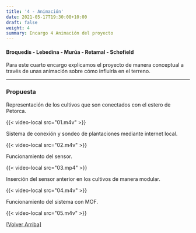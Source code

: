 ```yaml
---
title: '4 - Animación'
date: 2021-05-17T19:30:08+10:00
draft: false
weight: 4
summary: Encargo 4 Animación del proyecto
---
```

#### Broquedis - Lebedina - Murúa - Retamal - Schofield

 Para este cuarto encargo explicamos el proyecto de manera conceptual a través de unas animación sobre cómo influiría en el terreno.

---
### Propuesta

Representación de los cultivos que son conectados con el estero de Petorca.

{{< video-local src="01.m4v" >}}

Sistema de conexión y sondeo de plantaciones mediante internet local.

{{< video-local src="02.m4v" >}}

Funcionamiento del sensor.

{{< video-local src="03.mp4" >}}

Inserción del sensor anterior en los cultivos de manera modular.

{{< video-local src="04.m4v" >}}

Funcionamiento del sistema con MOF.

{{< video-local src="05.m4v" >}}

[[Volver Arriba]](#top)


